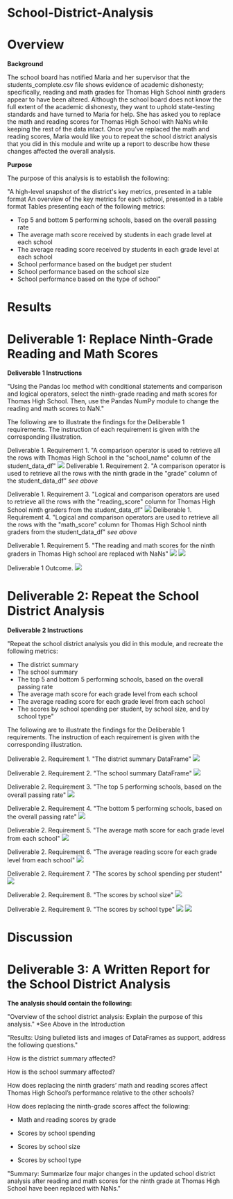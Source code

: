 # School-District-Analysis

# Overview

**Background**

The school board has notified Maria and her supervisor that the students_complete.csv file shows evidence of academic dishonesty; specifically, reading and math grades for Thomas High School ninth graders appear to have been altered. Although the school board does not know the full extent of the academic dishonesty, they want to uphold state-testing standards and have turned to Maria for help. She has asked you to replace the math and reading scores for Thomas High School with NaNs while keeping the rest of the data intact. Once you’ve replaced the math and reading scores, Maria would like you to repeat the school district analysis that you did in this module and write up a report to describe how these changes affected the overall analysis.

**Purpose**

The purpose of this analysis is to establish the following:

"A high-level snapshot of the district's key metrics, presented in a table format
An overview of the key metrics for each school, presented in a table format
Tables presenting each of the following metrics:
- Top 5 and bottom 5 performing schools, based on the overall passing rate
- The average math score received by students in each grade level at each school
- The average reading score received by students in each grade level at each school
- School performance based on the budget per student
- School performance based on the school size 
- School performance based on the type of school"

# Results

# Deliverable 1: Replace Ninth-Grade Reading and Math Scores

**Deliverable 1 Instructions**

"Using the Pandas loc method with conditional statements and comparison and logical operators, select the ninth-grade reading and math scores for Thomas High School. Then, use the Pandas NumPy module to change the reading and math scores to NaN."

The following are to illustrate the findings for the Deliberable 1 requirements. The instruction of each requirement is given with the corresponding illustration.

Deliverable 1. Requirement 1. "A comparison operator is used to retrieve all the rows with Thomas High School in the "school_name" column of the student_data_df"
![](Resources/D1R1.png)
Deliverable 1. Requirement 2. "A comparison operator is used to retrieve all the rows with the ninth grade in the "grade" column of the student_data_df"
*see above*

Deliverable 1. Requirement 3. "Logical and comparison operators are used to retrieve all the rows with the "reading_score" column for Thomas High School ninth graders from the student_data_df"
![](Resources/D1R2.png)
Deliberable 1. Requirement 4. "Logical and comparison operators are used to retrieve all the rows with the "math_score" column for Thomas High School ninth graders from the student_data_df"
*see above*


Deliverable 1. Requirement 5. "The reading and math scores for the ninth graders in Thomas High school are replaced with NaNs"
![](Resources/D1R3.png)
![](Resources/D1R4.png)

Deliverable 1 Outcome.
![](Resources/D1O1.png)

# Deliverable 2: Repeat the School District Analysis

**Deliverable 2 Instructions**

"Repeat the school district analysis you did in this module, and recreate the following metrics:
- The district summary
- The school summary
- The top 5 and bottom 5 performing schools, based on the overall passing rate
- The average math score for each grade level from each school
- The average reading score for each grade level from each school
- The scores by school spending per student, by school size, and by school type"

The following are to illustrate the findings for the Deliberable 1 requirements. The instruction of each requirement is given with the corresponding illustration.

Deliverable 2. Requirement 1. "The district summary DataFrame" 
![](Resources/D2R1.png)

Deliverable 2. Requirement 2. "The school summary DataFrame" 
![](Resources/D2R2.png)

Deliverable 2. Requirement 3. "The top 5 performing schools, based on the overall passing rate" 
![](Resources/D2R3.png)

Deliverable 2. Requirement 4. "The bottom 5 performing schools, based on the overall passing rate" 
![](Resources/D2R4.png)

Deliverable 2. Requirement 5. "The average math score for each grade level from each school" 
![](Resources/D2R5.png)

Deliverable 2. Requirement 6. "The average reading score for each grade level from each school" 
![](Resources/D2R6.png)

Deliverable 2. Requirement 7. "The scores by school spending per student" 
![](Resources/D2R7.png)

Deliverable 2. Requirement 8. "The scores by school size" 
![](Resources/D2R8.png)

Deliverable 2. Requirement 9. "The scores by school type"
![](Resources/D2R9.png)
![](Resources/D2R10.png)

# Discussion

# Deliverable 3: A Written Report for the School District Analysis

**The analysis should contain the following:**

"Overview of the school district analysis: Explain the purpose of this analysis."
*See Above in the Introduction

"Results: Using bulleted lists and images of DataFrames as support, address the following questions."

How is the district summary affected?


How is the school summary affected?


How does replacing the ninth graders’ math and reading scores affect Thomas High School’s performance relative to the other schools?


How does replacing the ninth-grade scores affect the following:
- Math and reading scores by grade

- Scores by school spending

- Scores by school size

- Scores by school type

"Summary: Summarize four major changes in the updated school district analysis after reading and math scores for the ninth grade at Thomas High School have been replaced with NaNs."

